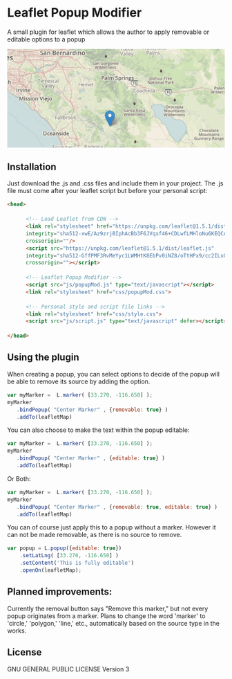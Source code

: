 # Leaflet Popup Modifier
A small plugin for leaflet which allows the author to apply removable or editable options to a popup


<p align="center">
  <img src="leaflet-popupMod-gif.gif">
</p>


## Installation
Just download the .js and .css files and include them in your project.  The .js file must come after your leaflet 
script but before your personal script:

```html
<head>
  
      <!-- Load Leaflet from CDN -->
      <link rel="stylesheet" href="https://unpkg.com/leaflet@1.5.1/dist/leaflet.css"
      integrity="sha512-xwE/Az9zrjBIphAcBb3F6JVqxf46+CDLwfLMHloNu6KEQCAWi6HcDUbeOfBIptF7tcCzusKFjFw2yuvEpDL9wQ=="
      crossorigin=""/>
      <script src="https://unpkg.com/leaflet@1.5.1/dist/leaflet.js"
      integrity="sha512-GffPMF3RvMeYyc1LWMHtK8EbPv0iNZ8/oTtHPx9/cc2ILxQ+u905qIwdpULaqDkyBKgOaB57QTMg7ztg8Jm2Og=="
      crossorigin=""></script>

      <!-- Leaflet Popup Modifier -->
      <script src="js/popupMod.js" type="text/javascript"></script>
      <link rel="stylesheet" href="css/popupMod.css">

      <!-- Personal style and script file links -->
      <link rel="stylesheet" href="css/style.css">
      <script src="js/script.js" type="text/javascript" defer></script>

</head>
```

## Using the plugin

When creating a popup, you can select options to decide of the popup will be able to remove its source by adding the option.

```javascript
var myMarker =  L.marker( [33.270, -116.650] );
myMarker
   .bindPopup( "Center Marker" , {removable: true} )
   .addTo(leafletMap)
```

You can also choose to make the text within the popup editable:

```javascript
var myMarker =  L.marker( [33.270, -116.650] );
myMarker
   .bindPopup( "Center Marker" , {editable: true} )
   .addTo(leafletMap)
```

Or Both:

```javascript
var myMarker =  L.marker( [33.270, -116.650] );
myMarker
   .bindPopup( "Center Marker" , {removable: true, editable: true} )
   .addTo(leafletMap)
```

You can of course just apply this to a popup without a marker.   However it can not be made removable, as there is no source to remove.

```javascript
var popup = L.popup({editable: true})
    .setLatLng( [33.270, -116.650] )
    .setContent('This is fully editable')
    .openOn(leafletMap);
```



## Planned improvements:
Currently the removal button says "Remove this marker," but not every popup originates from a marker.  Plans to change the word 'marker' to 'circle,' 'polygon,' 'line,' etc., automatically based on the source type in the works.

## License
GNU GENERAL PUBLIC LICENSE Version 3
